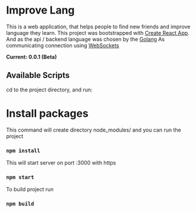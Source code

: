 # Improve Lang


This is a web application, that helps people to find new friends and improve language they learn. 
This project was bootstrapped with [Create React App](https://github.com/facebook/create-react-app).
And as the api / backend language was chosen by the [Golang](https://golang.org)
As communicating connection using [WebSockets](https://en.wikipedia.org/wiki/WebSocket) 

**Current: 0.0.1 (Beta)**

## Available Scripts

cd to the project directory, and run:

# Install packages

This command will create directory node_modules/ and you can run the project

### `npm install`

This will start server on port :3000 with https

### `npm start`

To build project run

### `npm build`
